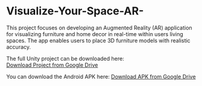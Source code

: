 # Visualize-Your-Space-AR-
This project focuses on developing an Augmented Reality (AR) application for visualizing furniture and home decor in real-time within users living spaces. The app enables users to place 3D furniture models with realistic accuracy. 

The full Unity project can be downloaded here:  
[Download Project from Google Drive](https://drive.google.com/file/d/1d8vOzkoMNR99w1LDVWvSnuPd6baLUwkD/view?usp=sharing)

 You can download the Android APK here: 
[Download APK from Google Drive](https://drive.google.com/file/d/1y6d3cx7oZoP-DzcrfrPIi9B6EvMJ7vir/view?usp=sharing)
